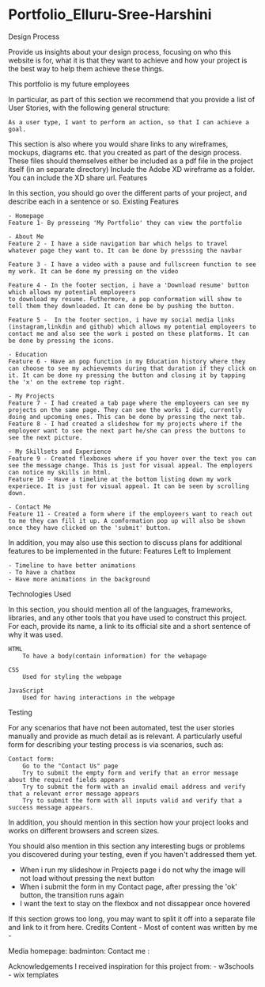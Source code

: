 # Portfolio_Elluru-Sree-Harshini
Design Process

Provide us insights about your design process, focusing on who this website is for, what it is that they want to achieve and how your project is the best way to help them achieve these things.

This portfolio is my future employees 

In particular, as part of this section we recommend that you provide a list of User Stories, with the following general structure:

    As a user type, I want to perform an action, so that I can achieve a goal.

This section is also where you would share links to any wireframes, mockups, diagrams etc. that you created as part of the design process. These files should themselves either be included as a pdf file in the project itself (in an separate directory) Include the Adobe XD wireframe as a folder. You can include the XD share url.
Features

In this section, you should go over the different parts of your project, and describe each in a sentence or so.
Existing Features

    - Homepage
    Feature 1- By presseing 'My Portfolio' they can view the portfolio

    - About Me
    Feature 2 - I have a side navigation bar which helps to travel whatever page they want to. It can be done by presssing the navbar

    Feature 3 - I have a video with a pause and fullscreen function to see my work. It can be done my pressing on the video

    Feature 4 - In the footer section, i have a 'Download resume' button which allows my potential employeers 
    to download my resume. Futhermore, a pop conformation will show to tell them they downloaded. It can done be by pushing the button.

    Feature 5 -  In the footer section, i have my social media links (instagram,linkdin and github) which allows my potential employeers to contact me and also see the work i posted on these platforms. It can be done by pressing the icons.

    - Education
    Feature 6 - Have an pop function in my Education history where they can choose to see my achievemnts during that duration if they click on it. It can be done ny pressing the button and closing it by tapping the 'x' on the extreme top right.

    - My Projects
    Feature 7 - I had created a tab page where the employeers can see my projects on the same page. They can see the works I did, currently doing and upcoming ones. This can be done by pressing the next tab.
    Feature 8 - I had created a slideshow for my projects where if the employeer want to see the next part he/she can press the buttons to see the next picture.

    - My Skillsets and Experience
    Feature 9 - Created flexboxes where if you hover over the text you can see the message change. This is just for visual appeal. The employers can notice my skills in html.
    Feature 10 - Have a timeline at the bottom listing down my work experiece. It is just for visual appeal. It can be seen by scrolling down.

    - Contact Me
    Feature 11 - Created a form where if the employeers want to reach out to me they can fill it up. A comformation pop up will also be shown once they have clicked on the 'submit' button.

In addition, you may also use this section to discuss plans for additional features to be implemented in the future:
Features Left to Implement

    - Timeline to have better animations
    - To have a chatbox
    - Have more animations in the background

Technologies Used

In this section, you should mention all of the languages, frameworks, libraries, and any other tools that you have used to construct this project. For each, provide its name, a link to its official site and a short sentence of why it was used.

    HTML
        To have a body(contain information) for the webapage

    CSS
        Used for styling the webpage

    JavaScript
        Used for having interactions in the webpage

Testing

For any scenarios that have not been automated, test the user stories manually and provide as much detail as is relevant. A particularly useful form for describing your testing process is via scenarios, such as:

    Contact form:
        Go to the "Contact Us" page
        Try to submit the empty form and verify that an error message about the required fields appears
        Try to submit the form with an invalid email address and verify that a relevant error message appears
        Try to submit the form with all inputs valid and verify that a success message appears.

In addition, you should mention in this section how your project looks and works on different browsers and screen sizes.

You should also mention in this section any interesting bugs or problems you discovered during your testing, even if you haven't addressed them yet.
- When i run my slideshow in Projects page i do not why the image will not load without pressing the next button
- When i submit the form in my Contact page, after pressing the 'ok' button, the transition runs again
- I want the text to stay on the flexbox and not dissappear once hovered

If this section grows too long, you may want to split it off into a separate file and link to it from here.
Credits
Content
    - Most of content was written by me
    - 

Media
    homepage:
    badminton: 
    Contact me :

Acknowledgements
    I received inspiration for this project from:
    - w3schools
    - wix templates

